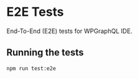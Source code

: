 # E2E Tests

End-To-End (E2E) tests for WPGraphQL IDE.

## Running the tests

```sh
npm run test:e2e
```

